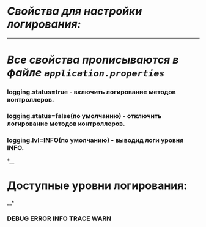 *__<h1>Свойства для настройки логирования:</h1>__*
***
*__<h1>Все свойства прописываются в файле ```application.properties```</h1>__*
<h3>logging.status=true - включить логирование методов контроллеров.</h3>
<h3>logging.status=false(по умолчанию) - отключить логирование методов контроллеров.</h3>
<h3>logging.lvl=INFO(по умолчанию) - выводид логи уровня INFO.</h3>
*__<h1>Доступные уровни логирования:</h1>__*
<h3>DEBUG ERROR INFO TRACE WARN</h3>

